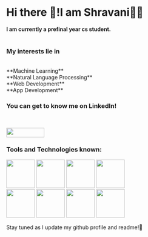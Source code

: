 # Hi there 👋!I am Shravani👩‍💻

**I am currently a prefinal year cs student.** <br>
<br>
### My interests lie in 
<br>
 **Machine Learning**<br>
**Natural Language Processing**<br>
**Web Development**<br>
**App Development**

### You can get to know me on LinkedIn!
<br> 



[<img src="https://user-images.githubusercontent.com/72717361/200592619-8533fe0b-7dd7-45c8-9f4c-7f0ef75722c5.png" width="100" height="25">](https://www.linkedin.com/in/shravani-nag-402037235/)



### Tools and Technologies known:











<img src=
"https://user-images.githubusercontent.com/72717361/200588963-4c3bee15-df87-4805-9174-dbfa2f580c76.png" width="75"> 
<img src="https://user-images.githubusercontent.com/72717361/200589061-30dcb5a7-b731-489c-be80-dc0717f24bf6.png" width="75">
<img src="https://user-images.githubusercontent.com/72717361/200590012-fc877c62-dea1-4703-98c7-ea8a5ad4f540.png" width="75">
<img src="https://user-images.githubusercontent.com/72717361/200590110-76e75b2e-a561-435e-8243-b58552de9861.png" width="75">
<br>
<img src="https://user-images.githubusercontent.com/72717361/200590218-9beb70c8-4f84-4d50-a517-8dceb6470c3c.png" width="75">
<img src="https://user-images.githubusercontent.com/72717361/200590336-abb8b5fa-a253-4de2-ba23-5dbf29d1899f.png" width="75">
<img src="https://user-images.githubusercontent.com/72717361/200590557-bf920eb3-b68a-4c07-ade4-744a945ed5ec.png" width="75">
<img src="https://user-images.githubusercontent.com/72717361/200590669-bf4ca913-8c99-4d91-b0ec-66bec865c9fc.png" width="75">






Stay tuned as I update my github profile and readme!📶 
